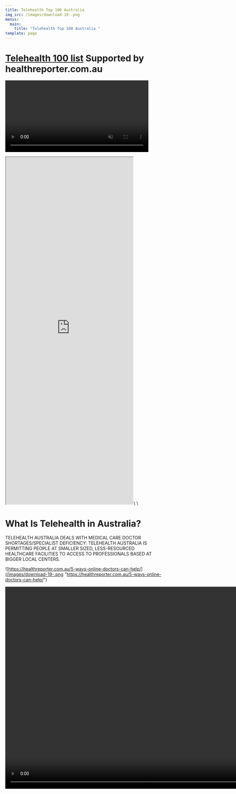 ```yaml
---
title: Telehealth Top 100 Australia
img_src: /images/download-18-.png
menus:
  main:
    title: "Telehealth Top 100 Australia "
template: page
---
```

<!--StartFragment-->

# [Telehealth 100 list](https://healthreporter.com.au/australian-telehealth-top-100/) Supported by healthreporter.com.au

<a href="https://healthreporter.com.au/australian-telehealth-top-100/"><video alt="Video from Gyazo" width="90%" autoplay muted loop playsinline controls><source src="https://i.gyazo.com/0d60ba9878955762b95061397d363c2b.mp4" type="video/mp4" /></video></a>



<iframe src="https://docs.google.com/spreadsheets/d/e/2PACX-1vSuIJk32kqdo2OQaS49y1XnBMW0GVdXTvJpPbt8DmJ1YDl08Uotkt7lu704utwjr7HGk1BmvTtz_N5p/pubhtml?widget=true&amp;headers=false" width="80%" height="1100px"></iframe>\
\



<!--StartFragment-->

# What Is Telehealth in Australia?

TELEHEALTH AUSTRALIA DEALS WITH MEDICAL CARE DOCTOR SHORTAGES/SPECIALIST DEFICIENCY: TELEHEALTH AUSTRALIA IS PERMITTING PEOPLE AT SMALLER SIZED, LESS-RESOURCED HEALTHCARE FACILITIES TO ACCESS TO PROFESSIONALS BASED AT BIGGER LOCAL CENTERS.

<!--EndFragment-->

![https://healthreporter.com.au/5-ways-online-doctors-can-help/](/images/download-19-.png "https://healthreporter.com.au/5-ways-online-doctors-can-help/")


<a href="https://gyazo.com/0d60ba9878955762b95061397d363c2b"><video alt="Video from Gyazo" width="1280" autoplay muted loop playsinline controls><source src="https://i.gyazo.com/0d60ba9878955762b95061397d363c2b.mp4" type="video/mp4" /></video></a>